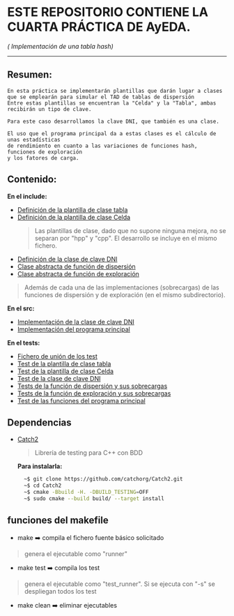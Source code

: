 # ESTE REPOSITORIO CONTIENE LA CUARTA PRÁCTICA DE AyEDA.
*( Implementación de una tabla hash)*
***
## Resumen:

    En esta práctica se implementarán plantillas que darán lugar a clases
    que se emplearán para simular el TAD de tablas de dispersión
    Entre estas plantillas se encuentran la "Celda" y la "Tabla", ambas
    recibirán un tipo de clave.

    Para este caso desarrollamos la clave DNI, que también es una clase.

    El uso que el programa principal da a estas clases es el cálculo de unas estadísticas 
    de rendimiento en cuanto a las variaciones de funciones hash, funciones de exploración 
    y los fatores de carga.

## Contenido:
**En el include:**
- [Definición de la plantilla de clase tabla](./include/table.hpp)
- [Definición de la plantilla de clase Celda](./include/slot.hpp)
  > Las plantillas de clase, dado que no supone ninguna mejora, no se separan
  > por "hpp" y "cpp". El desarrollo se incluye en el mismo fichero.
- [Definición de la clase de clave DNI](./include/dni.hpp)
- [Clase abstracta de función de dispersión](./include/hash_func.hpp)
- [Clase abstracta de función de exploración](./include/exp_func.hpp)

> Además de cada una de las implementaciones (sobrecargas) de las 
> funciones de dispersión y de exploración (en el mismo subdirectorio).
 

**En el src:**
- [Implementación de la clase de clave DNI](./src/dni.cpp)
- [Implementación del programa principal](./src/hash_stats.cpp)

**En el tests:**
- [Fichero de unión de los test](./tests/includer.test.cpp)
- [Test de la plantilla de clase tabla](./tests/board.test.cpp)
- [Test de la plantilla de clase Celda](./tests/slot.test.cpp)
- [Test de la clase de clave DNI](./tests/dni.test.cpp)
- [Tests de la función de dispersión y sus sobrecargas](./tests/h_func.test.cpp)
- [Tests de la función de exploración y sus sobrecargas](./tests/e_func.test.cpp)
- [Test de las funciones del programa principal](./tests/hash.test.cpp)

## Dependencias

- [Catch2](https://github.com/catchorg/Catch2)
  > Librería de testing para C++ con BDD
  
  
  **Para instalarla:**
  ```BASH
    ~$ git clone https://github.com/catchorg/Catch2.git 
    ~$ cd Catch2 
    ~$ cmake -Bbuild -H. -DBUILD_TESTING=OFF 
    ~$ sudo cmake --build build/ --target install
  ```

## funciones del makefile 

- make       :arrow_right: compila el fichero fuente básico solicitado
> genera el ejecutable como "runner" 
- make test  :arrow_right: compila los test
> genera el ejecutable como "test_runner". Si se ejecuta con "-s" se despliegan todos 
> los test
- make clean :arrow_right: eliminar ejecutables

